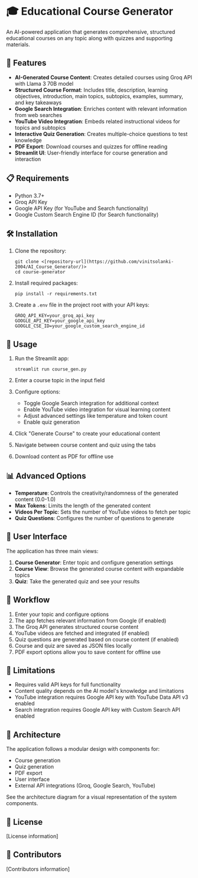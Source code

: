 # 🎓 Educational Course Generator

An AI-powered application that generates comprehensive, structured educational courses on any topic along with quizzes and supporting materials.

## 🌟 Features

- **AI-Generated Course Content**: Creates detailed courses using Groq API with Llama 3 70B model
- **Structured Course Format**: Includes title, description, learning objectives, introduction, main topics, subtopics, examples, summary, and key takeaways
- **Google Search Integration**: Enriches content with relevant information from web searches
- **YouTube Video Integration**: Embeds related instructional videos for topics and subtopics
- **Interactive Quiz Generation**: Creates multiple-choice questions to test knowledge
- **PDF Export**: Download courses and quizzes for offline reading
- **Streamlit UI**: User-friendly interface for course generation and interaction

## 📋 Requirements

- Python 3.7+
- Groq API Key
- Google API Key (for YouTube and Search functionality)
- Google Custom Search Engine ID (for Search functionality)

## 🛠️ Installation

1. Clone the repository:
   ```
   git clone <[repository-url](https://github.com/vinitsolanki-2004/AI_Course_Generator/)>
   cd course-generator
   ```

2. Install required packages:
   ```
   pip install -r requirements.txt
   ```

3. Create a `.env` file in the project root with your API keys:
   ```
   GROQ_API_KEY=your_groq_api_key
   GOOGLE_API_KEY=your_google_api_key
   GOOGLE_CSE_ID=your_google_custom_search_engine_id
   ```

## 🚀 Usage

1. Run the Streamlit app:
   ```
   streamlit run course_gen.py
   ```

2. Enter a course topic in the input field
3. Configure options:
   - Toggle Google Search integration for additional context
   - Enable YouTube video integration for visual learning content
   - Adjust advanced settings like temperature and token count
   - Enable quiz generation
4. Click "Generate Course" to create your educational content
5. Navigate between course content and quiz using the tabs
6. Download content as PDF for offline use

## 📊 Advanced Options

- **Temperature**: Controls the creativity/randomness of the generated content (0.0-1.0)
- **Max Tokens**: Limits the length of the generated content
- **Videos Per Topic**: Sets the number of YouTube videos to fetch per topic
- **Quiz Questions**: Configures the number of questions to generate

## 📱 User Interface

The application has three main views:
1. **Course Generator**: Enter topic and configure generation settings
2. **Course View**: Browse the generated course content with expandable topics
3. **Quiz**: Take the generated quiz and see your results

## 🔄 Workflow

1. Enter your topic and configure options
2. The app fetches relevant information from Google (if enabled)
3. The Groq API generates structured course content
4. YouTube videos are fetched and integrated (if enabled)
5. Quiz questions are generated based on course content (if enabled)
6. Course and quiz are saved as JSON files locally
7. PDF export options allow you to save content for offline use

## 🛑 Limitations

- Requires valid API keys for full functionality
- Content quality depends on the AI model's knowledge and limitations
- YouTube integration requires Google API key with YouTube Data API v3 enabled
- Search integration requires Google API key with Custom Search API enabled

## 🧩 Architecture

The application follows a modular design with components for:
- Course generation
- Quiz generation
- PDF export
- User interface
- External API integrations (Groq, Google Search, YouTube)

See the architecture diagram for a visual representation of the system components.

## 📄 License

[License information]

## 👥 Contributors

[Contributors information]
